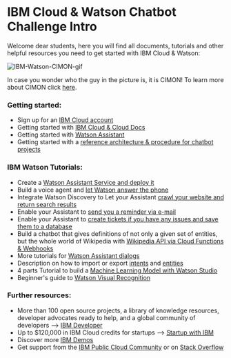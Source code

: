 # IBM Cloud & Watson Chatbot Challenge Intro

Welcome dear students, here you will find all documents, tutorials and other helpful resources you need to get started with IBM Cloud & Watson:

![IBM-Watson-CIMON-gif](https://www.ibm.com/thought-leadership/smart/ai-in-space-xp/src/img/loader_iss.gif)

In case you wonder who the guy in the picture is, it is CIMON! To learn more about CIMON click [here](https://www.ibm.com/thought-leadership/smart/ai-in-space-xp/).

### Getting started:
- Sign up for an [IBM Cloud account](https://ibm.biz/BdqQUK)
- Getting started with [IBM Cloud & Cloud Docs](https://cloud.ibm.com/docs)
- Getting started with [Watson Assistant](https://cloud.ibm.com/docs/assistant?topic=assistant-getting-started)
- Getting started with a [reference architecture & procedure for chatbot projects](https://www.ibm.com/cloud/architecture/architectures/cognitiveConversationDomain/reference-architecture)

### IBM Watson Tutorials:
- Create a [Watson Assistant Service and deploy it](https://github.com/FelixAugenstein/digital-tech-tutorial-watson-assistant)
- Build a voice agent and [let Watson answer the phone](https://github.com/FelixAugenstein/digital-tech-tutorial-voice-agent)
- Integrate Watson Discovery to Let your Assistant [crawl your website and return search results](https://github.com/FelixAugenstein/digital-tech-tutorial-watson-assistant-search-skill)
- Enable your Assistant to [send you a reminder via e-mail](https://github.com/FelixAugenstein/digital-tech-tutorial-watson-assistant-webhooks)
- Enable your Assistant to [create tickets if you have any issues and save them to a database](https://github.com/FelixAugenstein/digital-tech-tutorial-watson-assistant-webhooks-part-ii)
- Build a chatbot that gives definitions of not only a given set of entities, but the whole world of Wikipedia with [Wikipedia API via Cloud Functions & Webhooks](https://developer.ibm.com/recipes/tutorials/connect-watson-assistant-with-wikipedia-api-via-cloud-functions/)
- More tutorials for [Watson Assistant dialogs](https://cloud.ibm.com/docs/assistant?topic=assistant-tutorial)
- Description on how to import or export [intents](https://cloud.ibm.com/docs/assistant?topic=assistant-intents#intents-export) and [entities](https://cloud.ibm.com/docs/assistant?topic=assistant-entities#entities-export)
- 4 parts Tutorial to build a [Machine Learning Model with Watson Studio](https://github.com/FelixAugenstein/digital-tech-tutorial-watson-studio)
- Beginner's guide to [Watson Visual Recognition](https://developer.ibm.com/articles/introduction-watson-visual-recognition/)

### Further resources:
- More than 100 open source projects, a library of knowledge resources, developer advocates ready to help, and a global community of developers --> [IBM Developer](https://developer.ibm.com/)
- Up to $120,000 in IBM Cloud credits for startups --> [Startup with IBM](https://developer.ibm.com/startups/)
- Discover more [IBM Demos](https://www.ibm.com/demos/)
- Get support from the [IBM Public Cloud Community](https://community.ibm.com/community/user/publiccloud/home) or on [Stack Overflow](https://stackoverflow.com/questions/tagged/ibm-cloud) 

